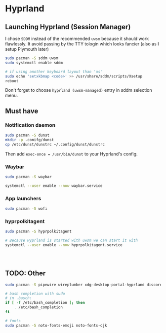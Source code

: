 # Hyprland

## Launching Hyprland (Session Manager)

I chose `SDDM` instead of the recommended `uwsm` because it should work flawlessly. It avoid passing by the TTY tologin which looks fancier (also as I setup Plymouth later)

```bash
sudo pacman -S sddm uwsm
sudo systemctl enable sddm

# if using another keyboard layout than 'us'
sudo echo 'setxkbmap <code>' >> /usr/share/sddm/scripts/Xsetup
reboot
```

Don't forget to choose `hyprland (uwsm-managed)` entry in sddm selection menu.

## Must have

### Notification daemon

```bash
sudo pacman -S dunst
mkdir -p .conifg/dunst
cp /etc/dunst/dunstrc ~/.config/dunst/dunstrc
```

Then add `exec-once = /usr/bin/dunst` to your Hyprland's config.

### Waybar

```bash
sudo pacman -S waybar

systemctl --user enable --now waybar.service
```

### App launchers

```bash
sudo pacman -S wofi

```

### hyprpolkitagent

```bash
sudo pacman -S hyprpolkitagent

# Because Hyprland is started with uwsm we can start it with
systemctl --user enable --now hyprpolkitagent.service
```

```bash

```

```bash

```

```bash

```

## TODO: Other

```bash
sudo pacman -S pipewire wireplumber xdg-desktop-portal-hyprland discord hyprpaper

# bash completion with sudo
# in .basch:
if [ -f /etc/bash_completion ]; then
    . /etc/bash_completion
fi

# fonts
sudo pacman -S noto-fonts-emoji noto-fonts-cjk
```
